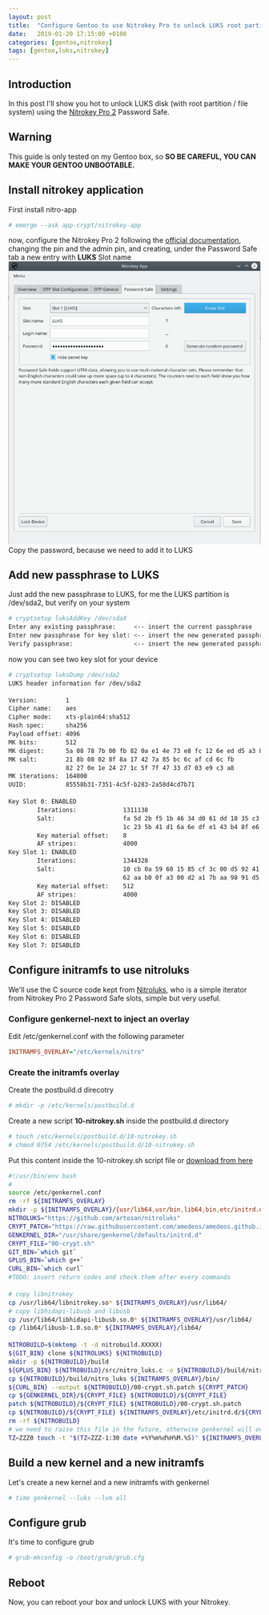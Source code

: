 ```yaml
---
layout: post
title:  "Configure Gentoo to use Nitrokey Pro to unlock LUKS root partition"
date:   2019-01-20 17:15:00 +0100
categories: [gentoo,nitrokey]
tags: [gentoo,luks,nitrokey]
---
```

## Introduction
In this post I'll show you hot to unlock LUKS disk (with root partition / file system) using the [Nitrokey Pro 2](https://www.nitrokey.com/) Password Safe.
## Warning
This guide is only tested on my Gentoo box, so __SO BE CAREFUL, YOU CAN MAKE YOUR GENTOO UNBOOTABLE.__
## Install nitrokey application
First install nitro-app
```bash
# emerge --ask app-crypt/nitrokey-app
```
now, configure the Nitrokey Pro 2 following the [official documentation](https://www.nitrokey.com/start), changing the pin and the admin pin, and creating, under the Password Safe tab a new entry with __LUKS__ Slot name
![Nitrokey app](/images/nitrokeyapp-luks-slot.png)
Copy the password, because we need to add it to LUKS
## Add new passphrase to LUKS
Just add the new passphrase to LUKS, for me the LUKS partition is /dev/sda2, but verify on your system
```bash
# cryptsetup luksAddKey /dev/sdaX
Enter any existing passphrase:     <-- insert the current passphrase
Enter new passphrase for key slot: <-- insert the new generated passphrase
Verify passphrase:                 <-- insert the new generated passphrase
```
now you can see two key slot for your device
```bash
# cryptsetup luksDump /dev/sda2 
LUKS header information for /dev/sda2

Version:        1
Cipher name:    aes
Cipher mode:    xts-plain64:sha512
Hash spec:      sha256
Payload offset: 4096
MK bits:        512
MK digest:      5a 08 78 7b 00 fb 82 0a e1 4e 73 e8 fc 12 6e ed d5 a3 82 ab 
MK salt:        21 8b 08 02 8f 8a 17 42 7a 85 bc 6c af cd 6c fb 
                82 27 0e 1e 24 27 1c 5f 7f 47 33 d7 03 e9 c3 a8 
MK iterations:  164000
UUID:           85558b31-7351-4c5f-b283-2a58d4cd7b71

Key Slot 0: ENABLED
        Iterations:             1311138
        Salt:                   fa 5d 2b f5 1b 46 34 d0 61 dd 18 35 c3 00 5f fa 
                                1c 23 5b 41 d1 6a 6e df e1 43 b4 8f e6 e2 a7 ad 
        Key material offset:    8
        AF stripes:             4000
Key Slot 1: ENABLED
        Iterations:             1344328
        Salt:                   10 cb 0a 59 60 15 85 cf 3c 00 d5 92 41 75 36 ba 
                                62 aa b0 0f a3 00 d2 a1 7b aa 98 91 d5 73 57 ca 
        Key material offset:    512
        AF stripes:             4000
Key Slot 2: DISABLED
Key Slot 3: DISABLED
Key Slot 4: DISABLED
Key Slot 5: DISABLED
Key Slot 6: DISABLED
Key Slot 7: DISABLED
```
## Configure initramfs to use nitroluks
We'll use the C source code kept from [Nitroluks](https://github.com/artosan/nitroluks), who is a simple iterator from Nitrokey Pro 2 Password Safe slots, simple but very useful.
### Configure genkernel-next to inject an overlay
Edit /etc/genkernel.conf with the following parameter
```ini
INITRAMFS_OVERLAY="/etc/kernels/nitro"
```
### Create the initramfs overlay
Create the postbuild.d direcotry
```bash
# mkdir -p /etc/kernels/postbuild.d
```
Create a new script __10-nitrokey.sh__ inside the postbuild.d directory
```bash
# touch /etc/kernels/postbuild.d/10-nitrokey.sh
# chmod 0754 /etc/kernels/postbuild.d/10-nitrokey.sh
```
Put this content inside the 10-nitrokey.sh script file or [download from here](https://raw.githubusercontent.com/amedeos/amedeos.github.io/master/scripts/10-nitrokey.sh)
```bash
#!/usr/bin/env bash
#
source /etc/genkernel.conf
rm -rf ${INITRAMFS_OVERLAY}
mkdir -p ${INITRAMFS_OVERLAY}/{usr/lib64,usr/bin,lib64,bin,etc/initrd.d}
NITROLUKS="https://github.com/artosan/nitroluks"
CRYPT_PATCH="https://raw.githubusercontent.com/amedeos/amedeos.github.io/master/scripts/00-crypt.sh.patch"
GENKERNEL_DIR="/usr/share/genkernel/defaults/initrd.d"
CRYPT_FILE="00-crypt.sh"
GIT_BIN=`which git`
GPLUS_BIN=`which g++`
CURL_BIN=`which curl`
#TODO: insert return codes and check them after every commands

# copy libnitrokey
cp /usr/lib64/libnitrokey.so* ${INITRAMFS_OVERLAY}/usr/lib64/
# copy libhidapi-libusb and libusb
cp /usr/lib64/libhidapi-libusb.so.0* ${INITRAMFS_OVERLAY}/usr/lib64/
cp /lib64/libusb-1.0.so.0* ${INITRAMFS_OVERLAY}/lib64/

NITROBUILD=$(mktemp -t -d nitrobuild.XXXXX)
${GIT_BIN} clone ${NITROLUKS} ${NITROBUILD}
mkdir -p ${NITROBUILD}/build
${GPLUS_BIN} ${NITROBUILD}/src/nitro_luks.c -o ${NITROBUILD}/build/nitro_luks -L${NITROBUILD}/build/ -l:libnitrokey.so.3 -Wall
cp ${NITROBUILD}/build/nitro_luks ${INITRAMFS_OVERLAY}/bin/
${CURL_BIN} --output ${NITROBUILD}/00-crypt.sh.patch ${CRYPT_PATCH}
cp ${GENKERNEL_DIR}/${CRYPT_FILE} ${NITROBUILD}/${CRYPT_FILE}
patch ${NITROBUILD}/${CRYPT_FILE} ${NITROBUILD}/00-crypt.sh.patch
cp ${NITROBUILD}/${CRYPT_FILE} ${INITRAMFS_OVERLAY}/etc/initrd.d/${CRYPT_FILE}
rm -rf ${NITROBUILD}
# we need to raise this file in the future, otherwise genkernel will overwrite it in initramfs
TZ=ZZZ0 touch -t "$(TZ=ZZZ-1:30 date +%Y%m%d%H%M.%S)" ${INITRAMFS_OVERLAY}/etc/initrd.d/${CRYPT_FILE}
```
## Build a new kernel and a new initramfs
Let's create a new kernel and a new initramfs with genkernel
```bash
# time genkernel --luks --lvm all
```
## Configure grub
It's time to configure grub
```bash
# grub-mkconfig -o /boot/grub/grub.cfg
```
## Reboot
Now, you can reboot your box and unlock LUKS with your Nitrokey.
